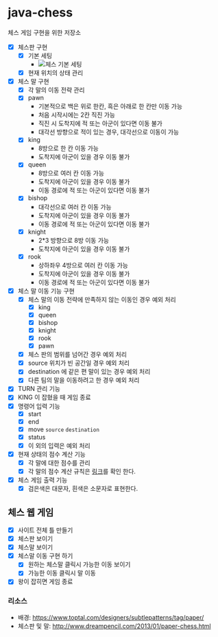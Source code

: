 # java-chess
체스 게임 구현을 위한 저장소

- [x] 체스판 구현
    - [x] 기본 세팅
        - ![체스 기본 세팅](https://mblogthumb-phinf.pstatic.net/20160119_249/xzizazhz2_14531957418980athc_JPEG/7_00001.jpg?type=w2 )
    - [x] 현재 위치의 상태 관리
- [x] 체스 말 구현
    - [x] 각 말의 이동 전략 관리
    - [x] pawn
        - 기본적으로 백은 위로 한칸, 흑은 아래로 한 칸만 이동 가능
        - 처음 시작시에는 2칸 직진 가능
        - 직진 시 도착지에 적 또는 아군이 있다면 이동 불가
        - 대각선 방향으로 적이 있는 경우, 대각선으로 이동이 가능
    - [x] king
        - 8방으로 한 칸 이동 가능
        - 도착지에 아군이 있을 경우 이동 불가
    - [x] queen
        - 8방으로 여러 칸 이동 가능
        - 도착지에 아군이 있을 경우 이동 불가
        - 이동 경로에 적 또는 아군이 있다면 이동 불가
    - [x] bishop
        - 대각선으로 여러 칸 이동 가능
        - 도착지에 아군이 있을 경우 이동 불가
        - 이동 경로에 적 또는 아군이 있다면 이동 불가
    - [x] knight
        - 2*3 방향으로 8방 이동 가능
        - 도착지에 아군이 있을 경우 이동 불가
    - [x] rook
        - 상하좌우 4방으로 여러 칸 이동 가능
        - 도착지에 아군이 있을 경우 이동 불가
        - 이동 경로에 적 또는 아군이 있다면 이동 불가
- [x] 체스 말 이동 기능 구현
    - [x] 체스 말의 이동 전략에 만족하지 않는 이동인 경우 예외 처리
      - [x] king
      - [x] queen
      - [x] bishop
      - [x] knight
      - [x] rook
      - [x] pawn
    - [x] 체스 판의 범위를 넘어간 경우 예외 처리
    - [x] source 위치가 빈 공간일 경우 예외 처리
    - [x] destination 에 같은 편 말이 있는 경우 예외 처리
    - [x] 다른 팀의 말을 이동하려고 한 경우 예외 처리
- [x] TURN 관리 기능
- [x] KING 이 잡혔을 때 게임 종료
- [x] 명령어 입력 기능
    - [x] start
    - [x] end
    - [x] move `source` `destination`
    - [x] status
    - [x] 이 외의 입력은 예외 처리
- [x] 현재 상태의 점수 계산 기능
    - [x] 각 말에 대한 점수를 관리
    - [x] 각 말의 점수 계산 규칙은 [링크](https://techcourse.woowahan.com/s/zmAj9jfu/ls/LM7qbRaj )를 확인 한다.
- [x] 체스 게임 출력 기능
    - [x] 검은색은 대문자, 흰색은 소문자로 표현한다.
    
## 체스 웹 게임
- [x] 사이트 전체 틀 만들기
- [x] 체스판 보이기
- [x] 체스말 보이기
- [x] 체스말 이동 구현 하기
  - [x] 원하는 체스말 클릭시 가능한 이동 보이기
  - [x] 가능한 이동 클릭시 말 이동
- [x] 왕이 잡히면 게임 종료

### 리소스
* 배경: https://www.toptal.com/designers/subtlepatterns/tag/paper/
* 체스판 및 말: http://www.dreampencil.com/2013/01/paper-chess.html
